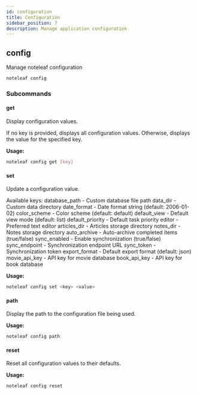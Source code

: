```yaml
---
id: configuration
title: Configuration
sidebar_position: 7
description: Manage application configuration
---
```


## config

Manage noteleaf configuration

```bash
noteleaf config
```

### Subcommands

#### get

Display configuration values.

If no key is provided, displays all configuration values.
Otherwise, displays the value for the specified key.

**Usage:**

```bash
noteleaf config get [key]
```

#### set

Update a configuration value.

Available keys:
  database_path      - Custom database file path
  data_dir           - Custom data directory
  date_format        - Date format string (default: 2006-01-02)
  color_scheme       - Color scheme (default: default)
  default_view       - Default view mode (default: list)
  default_priority   - Default task priority
  editor             - Preferred text editor
  articles_dir       - Articles storage directory
  notes_dir          - Notes storage directory
  auto_archive       - Auto-archive completed items (true/false)
  sync_enabled       - Enable synchronization (true/false)
  sync_endpoint      - Synchronization endpoint URL
  sync_token         - Synchronization token
  export_format      - Default export format (default: json)
  movie_api_key      - API key for movie database
  book_api_key       - API key for book database

**Usage:**

```bash
noteleaf config set <key> <value>
```

#### path

Display the path to the configuration file being used.

**Usage:**

```bash
noteleaf config path
```

#### reset

Reset all configuration values to their defaults.

**Usage:**

```bash
noteleaf config reset
```

